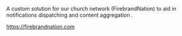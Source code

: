 A custom solution for our church network (FirebrandNation) to aid in notifications dispatching and content aggregation .

https://firebrandnation.com
